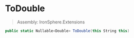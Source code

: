 ﻿

# ToDouble

> Assembly: IronSphere.Extensions

```csharp
public static Nullable<Double> ToDouble(this String this)
```



 